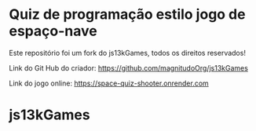 # Quiz de programação estilo jogo de espaço-nave

Este repositório foi um fork do js13kGames, todos os direitos reservados!

Link do Git Hub do criador: https://github.com/magnitudoOrg/js13kGames

Link do jogo online: https://space-quiz-shooter.onrender.com

# js13kGames
